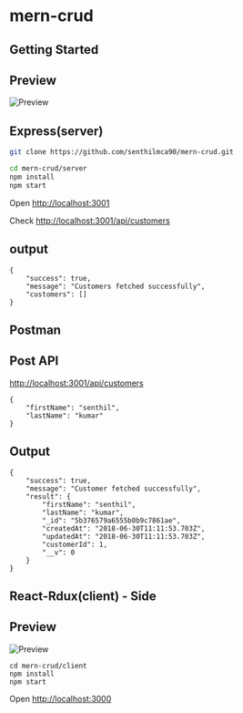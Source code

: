 # mern-crud


## Getting Started


## Preview
<img src='https://github.com/senthilmca90/mern-crud/blob/master/customers_api.gif?raw=true' alt='Preview'>

Express(server)
---------------

```sh
git clone https://github.com/senthilmca90/mern-crud.git

cd mern-crud/server
npm install
npm start
```
Open [http://localhost:3001](http://localhost:3001)<br>

Check [http://localhost:3001/api/customers](http://localhost:3001/api/customers)

output
-------

```
{
    "success": true,
    "message": "Customers fetched successfully",
    "customers": []
}
```
Postman
--------
Post API
--------
[http://localhost:3001/api/customers](http://localhost:3001/api/customers)
```
{
	"firstName": "senthil",
    "lastName": "kumar"
}
```
Output
------
```
{
    "success": true,
    "message": "Customer fetched successfully",
    "result": {
        "firstName": "senthil",
        "lastName": "kumar",
        "_id": "5b376579a6555b0b9c7861ae",
        "createdAt": "2018-06-30T11:11:53.703Z",
        "updatedAt": "2018-06-30T11:11:53.703Z",
        "customerId": 1,
        "__v": 0
    }
}

```


React-Rdux(client) - Side
-------------------------


## Preview
<img src='https://github.com/senthilmca90/mern-crud/blob/master/Redux%20MERN%20CRUD%20Example%20.gif?raw=true' alt='Preview'>

```
cd mern-crud/client
npm install
npm start
```
Open [http://localhost:3000](http://localhost:3000)<br>

